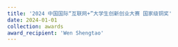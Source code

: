 ```yaml
---
title: '2024 中国国际“互联网+”大学生创新创业大赛 国家级铜奖'  
date: 2024-01-01                             
collection: awards  
award_recipient: 'Wen Shengtao'               
---
```


